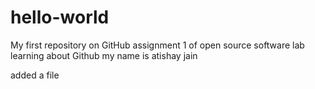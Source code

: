 # hello-world
My first repository on GitHub
assignment 1 of open source software lab
learning about Github
my name is atishay jain

added a file 
